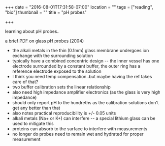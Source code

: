 +++
date = "2016-08-01T17:31:58-07:00"
location = ""
tags = ["reading", "bio"]
thumbnail = ""
title = "pH probes"

+++

learning about pH probes..

<!--more-->

[a brief PDF on glass pH probes (2004)](https://www.electrochem.org/dl/interface/sum/sum04/IF6-04-Pages19-20.pdf)

* the alkali metals in the thin (0.1mm) glass membrane undergoes ion exchange
with the surrounding solution
* typically have a combined concentric design --
the inner vessel has one electrode surrounded by a constant buffer,
the outer ring has a reference electrode exposed to the solution
* I think you need temp compensation..but maybe having the ref takes care of that?
* two buffer calibration sets the linear relationship
* also need high impedance amplifier electronics (as the glass is very high impedance)
* should only report pH to the hundreths
as the calibration solutions don't get any better than that
* also notes practical reproducibility is +/- 0.05 units
* alkali metals (Na+ or K+) can interfere --
a special lithium glass can be used to mitigate this
* proteins can absorb to the surface to interfere with measurements
* no longer do probes need to remain wet and hydrated for proper measurement

